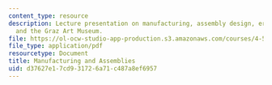 ```yaml
---
content_type: resource
description: Lecture presentation on manufacturing, assembly design, errors in fabrication,
  and the Graz Art Museum.
file: https://ol-ocw-studio-app-production.s3.amazonaws.com/courses/4-510-digital-design-fabrication-fall-2008/d37627e17cd931726a71c487a8ef6957_lec4_1.pdf
file_type: application/pdf
resourcetype: Document
title: Manufacturing and Assemblies
uid: d37627e1-7cd9-3172-6a71-c487a8ef6957
---
```

